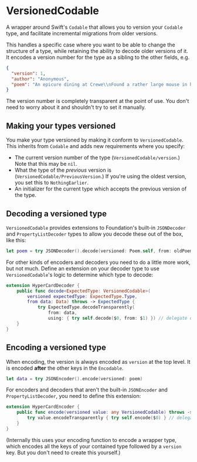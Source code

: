 # VersionedCodable

A wrapper around Swift's `Codable` that allows you to version your `Codable` type, and facilitate incremental migrations from older versions.

This handles a specific case where you want to be able to change the structure of a type, while retaining the ability to decode older versions of it. It encodes a version number for the type as a sibling to the other fields, e.g.

```json
{
  "version": 1,
  "author": "Anonymous",
  "poem": "An epicure dining at Crewe\\nFound a rather large mouse in his stew\\nCried the waiter: Don't shout\\nAnd wave it about\\nOr the rest will be wanting one too!"
}
```

The version number is completely transparent at the point of use. You don't need to worry about it and shouldn't try to set it manually.

## Making your types versioned
You make your type versioned by making it conform to ``VersionedCodable``. This inherits from `Codable` and adds new requirements where you specify:

- The current version number of the type (``VersionedCodable/version``.) Note that this may be `nil`.
- What the type of the *previous* version is (``VersionedCodable/PreviousVersion``.) If you're using the oldest version, you set this to ``NothingEarlier``.
- An initializer for the current type which accepts the previous version of the type.


## Decoding a versioned type
``VersionedCodable`` provides extensions to Foundation's built-in `JSONDecoder` and `PropertyListDecoder` types to allow you decode these out of the box, like this:

```swift
let poem = try JSONDecoder().decode(versioned: Poem.self, from: oldPoem)
```

For other kinds of encoders and decoders you need to do a little more work, but not much. Define an extension on your decoder type to use ``VersionedCodable``'s logic to determine which type to decode:

```swift
extension HyperCardDecoder {
    public func decode<ExpectedType: VersionedCodable>(
        versioned expectedType: ExpectedType.Type,
        from data: Data) throws -> ExpectedType {
            try ExpectedType.decodeTransparently(
                from: data,
                using: { try self.decode($0, from: $1) }) // delegate decoding to your decoder's usual logic
    }
}
```

## Encoding a versioned type

When encoding, the version is always encoded as `version` at the top level. It is encoded **after** the other keys in the `Encodable`.

```swift
let data = try JSONEncoder().encode(versioned: poem)
```

For encoders and decoders that aren't the built-in `JSONEncoder` and `PropertyListDecoder`, you need to define this extension:

```swift
extension HyperCardEncoder {
    public func encode(versioned value: any VersionedCodable) throws -> Foundation.Data {
        try value.encodeTransparently { try self.encode($0) } // delegate encoding to your encoder's usual logic
    }
}
```

(Internally this uses your encoding function to encode a wrapper type, which encodes all the keys of your contained type followed by a `version` key. But you don't need to create this yourself.)
